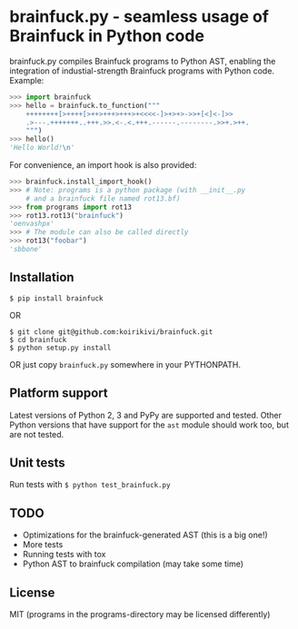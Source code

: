 brainfuck.py - seamless usage of Brainfuck in Python code
=========================================================

brainfuck.py compiles Brainfuck programs to Python AST, enabling the
integration of industial-strength Brainfuck programs with Python code. Example:

```python
>>> import brainfuck
>>> hello = brainfuck.to_function("""
    ++++++++[>++++[>++>+++>+++>+<<<<-]>+>+>->>+[<]<-]>>
    .>---.+++++++..+++.>>.<-.<.+++.------.--------.>>+.>++.
    """)
>>> hello()
'Hello World!\n'
```

For convenience, an import hook is also provided:

```python
>>> brainfuck.install_import_hook()
>>> # Note: programs is a python package (with __init__.py
    # and a brainfuck file named rot13.bf)
>>> from programs import rot13  
>>> rot13.rot13("brainfuck")
'oenvashpx'
>>> # The module can also be called directly
>>> rot13("foobar")
'sbbone'
```


Installation
------------

```
$ pip install brainfuck
```

OR

```
$ git clone git@github.com:koirikivi/brainfuck.git
$ cd brainfuck
$ python setup.py install
```

OR just copy ``brainfuck.py`` somewhere in your PYTHONPATH.


Platform support
----------------

Latest versions of Python 2, 3 and PyPy are supported and tested. Other Python
versions that have support for the ``ast`` module should work too, but are not
tested.


Unit tests
----------

Run tests with ``$ python test_brainfuck.py``


TODO
----

- Optimizations for the brainfuck-generated AST  (this is a big one!)
- More tests
- Running tests with tox
- Python AST to brainfuck compilation (may take some time)


License
-------

MIT (programs in the programs-directory may be licensed differently)
